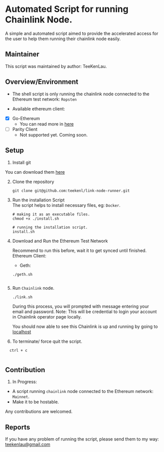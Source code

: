 # Automated Script for running Chainlink Node.
A simple and automated script aimed to provide the accelerated access for the user to help them running their chainlink node easily.

## Maintainer
This script was maintained by author: TeeKenLau.

## Overview/Environment
-  The shell script is only running the chainlink node connected to the Ethereum test network: `Ropsten`

-  Available ethereum client:
  - [x] Go-Ethereum 
     - You can read more in [here](https://github.com/ethereum/go-ethereum)
  - [ ] Parity Client
     - Not supported yet. Coming soon.

## Setup
1. Install git

 You can download them [here](https://gitforwindows.org/)

2. Clone the repository
   ```
   git clone git@github.com:teekenl/link-node-runner.git
   
   ```
   
3. Run the installation Script  
   The script helps to install necessary files, eg: `Docker`.
   ```
   # making it as an executable files.
   chmod +x ./install.sh

   # running the installation script.
   install.sh
   ```
  
4. Download and Run the Ethereum Test Network

   Recommend to run this before, wait it to get synced until finished.   
   Ethereum Client:
   
    - Geth:   
    ```
    ./geth.sh
      
    ```
    
5. Run `Chainlink` node.
   ```
   ./link.sh
   ```
   During this process, you will prompted with message entering your email and password. Note: This will be credential to login your account in Chainlink operator page locally.
   
   You should now able to see this Chainlink is up and running by going to [localhost](`localhost:6688`)

    
7. To terminate/ force quit  the script.
  ```
    ctrl + c
    
  ```

## Contribution
1. In Progress:
  - A script running `chainlink` node connected to the Ethereum network: `Mainnet`.
  - Make it to be hostable.
  
Any contributions are welcomed.

## Reports
If you have any problem of running the script, please send them to my way: teekenlau@gmail.com 


